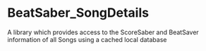 # BeatSaber_SongDetails
A library which provides access to the ScoreSaber and BeatSaver information of all Songs using a cached local database
